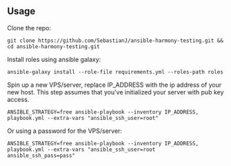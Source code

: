 ## Usage

Clone the repo:
```
git clone https://github.com/SebastianJ/ansible-harmony-testing.git && cd ansible-harmony-testing.git
```

Install roles using ansible galaxy:
```
ansible-galaxy install --role-file requirements.yml --roles-path roles
```

Spin up a new VPS/server, replace IP_ADDRESS with the ip address of your new host. This step assumes that you've initialized your server with pub key access.

```
ANSIBLE_STRATEGY=free ansible-playbook --inventory IP_ADDRESS, playbook.yml --extra-vars "ansible_ssh_user=root"
```

Or using a password for the VPS/server:

```
ANSIBLE_STRATEGY=free ansible-playbook --inventory IP_ADDRESS, playbook.yml --extra-vars "ansible_ssh_user=root ansible_ssh_pass=pass"
```
